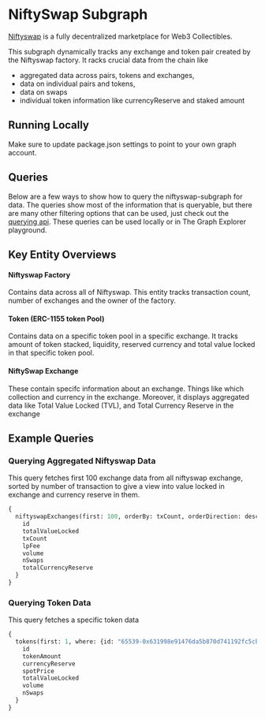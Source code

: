 # NiftySwap Subgraph

[Niftyswap](https://niftyswap.io/) is a fully decentralized marketplace for Web3 Collectibles.

This subgraph dynamically tracks any exchange and token pair created by the Niftyswap factory. It racks crucial data from the chain like

- aggregated data across pairs, tokens and exchanges,
- data on individual pairs and tokens,
- data on swaps
- individual token information like currencyReserve and staked amount

## Running Locally

Make sure to update package.json settings to point to your own graph account.

## Queries

Below are a few ways to show how to query the niftyswap-subgraph for data. The queries show most of the information that is queryable, but there are many other filtering options that can be used, just check out the [querying api](https://thegraph.com/docs/graphql-api). These queries can be used locally or in The Graph Explorer playground.

## Key Entity Overviews

#### Niftyswap Factory

Contains data across all of Niftyswap. This entity tracks  transaction count, number of exchanges and the owner of the factory.

#### Token (ERC-1155 token Pool)

Contains data on a specific token pool in a specific exchange. It tracks amount of token stacked, liquidity, reserved currency and total value locked in that specific token pool.


#### NiftySwap Exchange

These contain specifc information about an exchange. Things like which collection and currency in the exchange. Moreover, it displays aggregated data like Total Value Locked (TVL), and Total Currency Reserve in the exchange

## Example Queries

### Querying Aggregated Niftyswap Data

This query fetches first 100 exchange data from all niftyswap exchange, sorted by number of transaction to give a view into value locked in exchange and currency reserve in them.

```graphql
{
  niftyswapExchanges(first: 100, orderBy: txCount, orderDirection: desc) {
    id
    totalValueLocked
    txCount
    lpFee
    volume
    nSwaps
    totalCurrencyReserve
  }
}

```

### Querying Token Data

This query fetches a specific token data

```graphql
{
  tokens(first: 1, where: {id: "65539-0x631998e91476da5b870d741192fc5cbc55f5a52e-0x6f5c06d4f90e30f0ea3deb5bf760b2aa97643f55"}) {
    id
    tokenAmount
    currencyReserve
    spotPrice
    totalValueLocked
    volume
    nSwaps
  }
}
```
